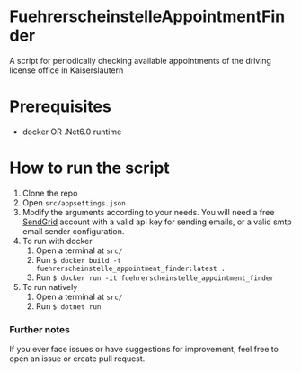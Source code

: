 # FuehrerscheinstelleAppointmentFinder
A script for periodically checking available appointments of the driving license office in Kaiserslautern

# Prerequisites
- docker OR .Net6.0 runtime

# How to run the script
1. Clone the repo
2. Open `src/appsettings.json`
3. Modify the arguments according to your needs. You will need a free [SendGrid](https://signup.sendgrid.com/) account with a valid api key for sending emails, or a valid smtp email sender configuration.
4. To run with docker
	1. Open a terminal at `src/`
	2. Run `$ docker build -t fuehrerscheinstelle_appointment_finder:latest .`
	3. Run `$ docker run -it fuehrerscheinstelle_appointment_finder`
5. To run natively
	1. Open a terminal at `src/`
	2. Run `$ dotnet run`

### Further notes
If you ever face issues or have suggestions for improvement, feel free to open an issue or create pull request.
